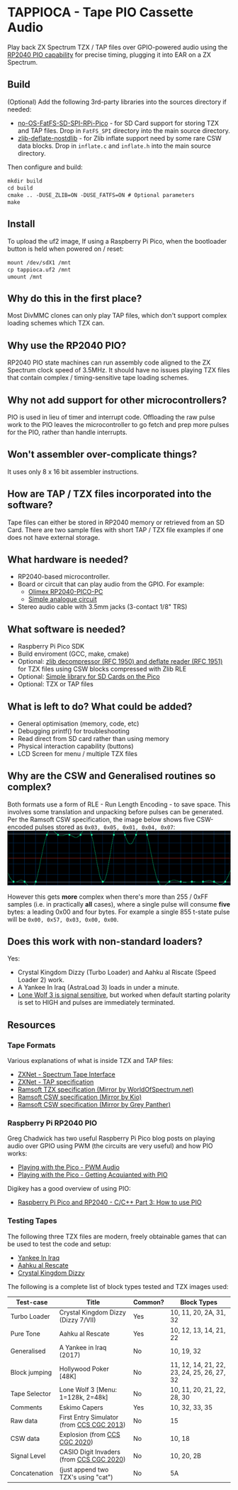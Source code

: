 # TAPPIOCA - Tape PIO Cassette Audio

Play back ZX Spectrum TZX / TAP files over GPIO-powered audio using the [RP2040 PIO capability](https://www.raspberrypi.com/news/what-is-pio/) for precise timing, plugging it into EAR on a ZX Spectrum.

## Build
(Optional) Add the following 3rd-party libraries into the sources directory if needed:
- [no-OS-FatFS-SD-SPI-RPi-Pico](https://github.com/carlk3/no-OS-FatFS-SD-SPI-RPi-Pico) - for SD Card support for storing TZX and TAP files. Drop in `FatFS_SPI` directory into the main source directory.
- [zlib-deflate-nostdlib](https://github.com/derf/zlib-deflate-nostdlib/) - for Zlib inflate support need by some rare CSW data blocks. Drop in `inflate.c` and `inflate.h` into the main source directory.

Then configure and build:
```
mkdir build
cd build
cmake .. -DUSE_ZLIB=ON -DUSE_FATFS=ON # Optional parameters
make
```

## Install
To upload the uf2 image, If using a Raspberry Pi Pico, when the bootloader button is held when powered on / reset:
```
mount /dev/sdX1 /mnt
cp tappioca.uf2 /mnt
umount /mnt
```

## Why do this in the first place?
Most DivMMC clones can only play TAP files, which don't support complex loading schemes which TZX can.

## Why use the RP2040 PIO?
RP2040 PIO state machines can run assembly code aligned to the ZX Spectrum clock speed of 3.5MHz. It should have no issues playing TZX files that contain complex / timing-sensitive tape loading schemes.

## Why not add support for other microcontrollers?
PIO is used in lieu of timer and interrupt code. Offloading the raw pulse work to the PIO leaves the microcontroller to go fetch and prep more pulses for the PIO, rather than handle interrupts.

## Won't assembler over-complicate things?
It uses only 8 x 16 bit assembler instructions.

## How are TAP / TZX files incorporated into the software?
Tape files can either be stored in RP2040 memory or retrieved from an SD Card. There are two sample files with short TAP / TZX file examples if one does not have external storage.

## What hardware is needed?
- RP2040-based microcontroller.
- Board or circuit that can play audio from the GPIO. For example:
  - [Olimex RP2040-PICO-PC](https://www.olimex.com/Products/MicroPython/RP2040-PICO-PC/open-source-hardware)
  - [Simple analogue circuit](https://gregchadwick.co.uk/blog/playing-with-the-pico-pt3/)
- Stereo audio cable with 3.5mm jacks (3-contact 1/8" TRS)

## What software is needed?
- Raspberry Pi Pico SDK
- Build enviroment (GCC, make, cmake)
- Optional: [zlib decompressor (RFC 1950) and deflate reader (RFC 1951)](https://github.com/derf/zlib-deflate-nostdlib) for TZX files using CSW blocks compressed with Zlib RLE
- Optional: [Simple library for SD Cards on the Pico](https://github.com/carlk3/no-OS-FatFS-SD-SPI-RPi-Pico) 
- Optional: TZX or TAP files

## What is left to do? What could be added?
- General optimisation (memory, code, etc)
- Debugging printf() for troubleshooting
- Read direct from SD card rather than using memory
- Physical interaction capability (buttons)
- LCD Screen for menu / multiple TZX files

## Why are the CSW and Generalised routines so complex?
Both formats use a form of RLE - Run Length Encoding - to save space. This involves some translation and unpacking before pulses can be generated. Per the Ramsoft CSW specification, the image below shows five CSW-encoded pulses stored as `0x03, 0x05, 0x01, 0x04, 0x07`:
![iVisual Ramsoft example of five CSW pulses](/images/wave.gif)

However this gets **more** complex when there's more than 255 / 0xFF samples (i.e. in practically **all** cases), where a single pulse will consume **five** bytes: a leading 0x00 and four bytes. For example a single 855 t-state pulse will be `0x00, 0x57, 0x03, 0x00, 0x00`. 

## Does this work with non-standard loaders?
Yes:
- Crystal Kingdom Dizzy (Turbo Loader) and Aahku al Riscate (Speed Loader 2) work.
- A Yankee In Iraq (AstraLoad 3) loads in under a minute. 
- [Lone Wolf 3 is signal sensitive](https://sourceforge.net/p/fuse-emulator/bugs/352/), but worked when default starting polarity is set to HIGH and pulses are immediately terminated.

## Resources
### Tape Formats
Various explanations of what is inside TZX and TAP files:
- [ZXNet - Spectrum Tape Interface](https://sinclair.wiki.zxnet.co.uk/wiki/Spectrum_tape_interface)
- [ZXNet - TAP specification](https://sinclair.wiki.zxnet.co.uk/wiki/TAP_format)
- [Ramsoft TZX specification (Mirror by WorldOfSpectrum.net)](https://worldofspectrum.net/TZXformat.html)
- [Ramsoft CSW specification (Mirror by Kio)](https://k1.spdns.de/Develop/Projects/zxsp/Info/File%20Formats/CSW%20technical%20specifications.html)
- [Ramsoft CSW specification (Mirror by Grey Panther)](https://rhc14.grey-panther.net/doc/technical/specifications/csw.html)

### Raspberry Pi RP2040 PIO
Greg Chadwick has two useful Raspberry Pi Pico blog posts on playing audio over GPIO using PWM (the circuits are very useful) and how PIO works:
- [Playing with the Pico - PWM Audio](https://gregchadwick.co.uk/blog/playing-with-the-pico-pt3/)
- [Playing with the Pico - Getting Acquianted with PIO](https://gregchadwick.co.uk/blog/playing-with-the-pico-pt4/)

Digikey has a good overview of using PIO:
- [Raspberry Pi Pico and RP2040 - C/C++ Part 3: How to use PIO](https://www.digikey.co.uk/en/maker/projects/raspberry-pi-pico-and-rp2040-cc-part-3-how-to-use-pio/123ff7700bc547c79a504858c1bd8110)

### Testing Tapes
The following three TZX files are modern, freely obtainable games that can be used to test the code and setup:
- [Yankee In Iraq](http://sky.relative-path.com/zx/25_years_in_the_making.html)
- [Aahku al Rescate](https://worldofspectrum.org/software?id=0026539)
- [Crystal Kingdom Dizzy](https://yolkfolk.com/games/crystal-kingdom-dizzy/)

The following is a complete list of block types tested and TZX images used:

| Test-case     | Title                                    | Common? | Block Types |
|---------------|------------------------------------------|---------|-------------|
| Turbo Loader  | Crystal Kingdom Dizzy (Dizzy 7/VII)      | Yes     | 10, 11, 20, 2A, 31, 32 |
| Pure Tone     | Aahku al Rescate                         | Yes     | 10, 12, 13, 14, 21, 22 |
| Generalised   | A Yankee in Iraq (2017)                  | No      | 10, 19, 32 |
| Block jumping | Hollywood Poker [48K]                    | No      | 11, 12, 14, 21, 22, 23, 24, 25, 26, 27, 32 |
| Tape Selector | Lone Wolf 3 [Menu: 1=128k, 2=48k]     | No      | 10, 11, 20, 21, 22, 28, 30 |
| Comments	    | Eskimo Capers                            | Yes     | 10, 32, 33, 35 |
| Raw data      | First Entry Simulator (from [CCS CGC 2013](https://csscgc2013.blogspot.com/))| No      | 15 |
| CSW data      | Explosion (from [CCS CGC 2020](https://www.connosoft.com/csscgc2020/))            | No      | 10, 18 |
| Signal Level  | CASIO Digit Invaders (from [CCS CGC 2020](https://www.connosoft.com/csscgc2020/)) | No      | 10, 20, 2B |
| Concatenation | (just append two TZX's using "cat")      | No      | 5A |

